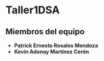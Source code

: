 # Taller1DSA

## Miembros del equipo 

* **Patrick Ernesto Rosales Mendoza**
* **Kevin Adonay Martínez Cerón** 
